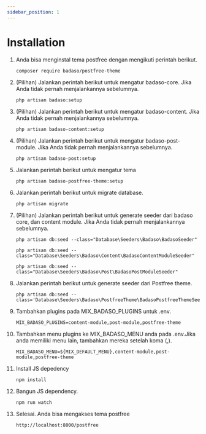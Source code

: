 ```yaml
---
sidebar_position: 1
---
```


# Installation

1. Anda bisa menginstal tema postfree dengan mengikuti perintah berikut.

    ```
    composer require badaso/postfree-theme
    ```

1. (Pilihan) Jalankan perintah berikut untuk mengatur badaso-core. Jika Anda tidak pernah menjalankannya sebelumnya.

    ```
    php artisan badaso:setup
    ```
1. (Pilihan) Jalankan perintah berikut untuk mengatur badaso-content. Jika Anda tidak pernah menjalankannya sebelumnya.

    ```
    php artisan badaso-content:setup
    ```

1. (Pilihan) Jalankan perintah berikut untuk mengatur badaso-post-module. Jika Anda tidak pernah menjalankannya sebelumnya.

    ```
    php artisan badaso-post:setup
    ```

1. Jalankan perintah berikut untuk mengatur tema

    ```
    php artisan badaso-postfree-theme:setup
    ```

1. Jalankan perintah berikut untuk migrate database.

    ```
    php artisan migrate
    ```

1. (Pilihan) Jalankan perintah berikut untuk generate seeder dari badaso core, dan content module. Jika Anda tidak pernah menjalankannya sebelumnya.

    ```
    php artisan db:seed --class="Database\Seeders\Badaso\BadasoSeeder"

    php artisan db:seed --class="Database\Seeders\Badaso\Content\BadasoContentModuleSeeder"

    php artisan db:seed --class="Database\Seeders\Badaso\Post\BadasoPostModuleSeeder"
    ```

1. Jalankan perintah berikut untuk generate seeder dari Postfree theme.

    ```
    php artisan db:seed --class='Database\Seeders\Badaso\PostfreeTheme\BadasoPostfreeThemeSeeder'
    ```

1. Tambahkan plugins pada MIX_BADASO_PLUGINS untuk .env.

    ```
    MIX_BADASO_PLUGINS=content-module,post-module,postfree-theme
    ```

1. Tambahkan menu plugins  ke MIX_BADASO_MENU anda pada .env.Jika anda memiliki menu lain, tambahkan mereka setelah koma (,).
    ```
    MIX_BADASO_MENU=${MIX_DEFAULT_MENU},content-module,post-module,postfree-theme
    ```

1. Install JS depedency
    ```
    npm install
    ```

1. Bangun JS dependency.
    ```
    npm run watch
    ```

1. Selesai. Anda bisa mengakses tema postfree
    ```
    http://localhost:8000/postfree
    ```

